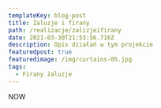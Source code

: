 ```yaml
---
templateKey: blog-post
title: Żaluzje i firany
path: /realizacje/zalizjeifirany 
date: 2021-03-30T21:53:56.716Z
description: Opis działań w tym projekcie
featuredpost: true
featuredimage: /img/curtains-05.jpg
tags:
  - Firany żaluzje
---
```

NOW